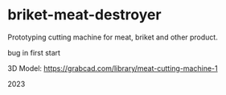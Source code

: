 # briket-meat-destroyer
Prototyping cutting machine for meat, briket and other product.

bug in first start

3D Model: https://grabcad.com/library/meat-cutting-machine-1

2023
